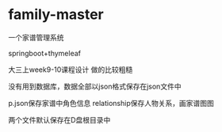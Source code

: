 # family-master


一个家谱管理系统

springboot+thymeleaf

大三上week9-10课程设计
做的比较粗糙

没有用到数据库，数据全部以json格式保存在json文件中

p.json保存家谱中角色信息
relationship保存人物关系，画家谱图图

两个文件默认保存在D盘根目录中
